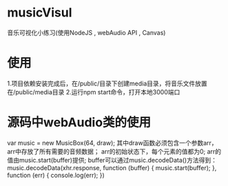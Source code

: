 # musicVisul
音乐可视化小练习(使用NodeJS , webAudio API , Canvas)
# 使用
1.项目依赖安装完成后，在/public/目录下创建media目录，将音乐文件放置在/public/media目录
2.运行npm start命令，打开本地3000端口
# 源码中webAudio类的使用
var music = new MusicBox(64, draw);
其中draw函数必须包含一个参数arr，arr中存放了所有需要的音频数据；
arr的初始状态下，每个元素的值都为0;
arr的值由music.start(buffer)提供;
buffer可以通过music.decodeData()方法得到：
music.decodeData(xhr.response, function (buffer) {
    music.start(buffer);
}, function (err) {
    console.log(err);
})